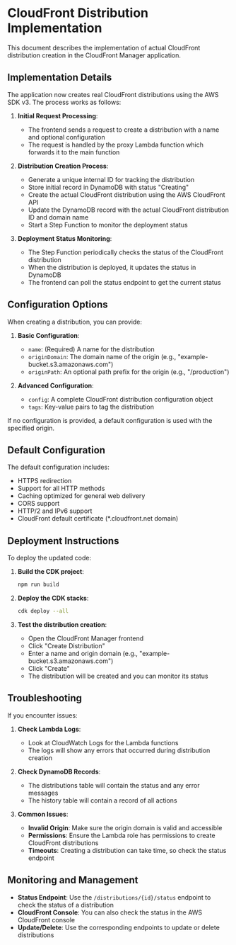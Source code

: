 # CloudFront Distribution Implementation

This document describes the implementation of actual CloudFront distribution creation in the CloudFront Manager application.

## Implementation Details

The application now creates real CloudFront distributions using the AWS SDK v3. The process works as follows:

1. **Initial Request Processing**:
   - The frontend sends a request to create a distribution with a name and optional configuration
   - The request is handled by the proxy Lambda function which forwards it to the main function

2. **Distribution Creation Process**:
   - Generate a unique internal ID for tracking the distribution
   - Store initial record in DynamoDB with status "Creating"
   - Create the actual CloudFront distribution using the AWS CloudFront API
   - Update the DynamoDB record with the actual CloudFront distribution ID and domain name
   - Start a Step Function to monitor the deployment status

3. **Deployment Status Monitoring**:
   - The Step Function periodically checks the status of the CloudFront distribution
   - When the distribution is deployed, it updates the status in DynamoDB
   - The frontend can poll the status endpoint to get the current status

## Configuration Options

When creating a distribution, you can provide:

1. **Basic Configuration**:
   - `name`: (Required) A name for the distribution
   - `originDomain`: The domain name of the origin (e.g., "example-bucket.s3.amazonaws.com")
   - `originPath`: An optional path prefix for the origin (e.g., "/production")

2. **Advanced Configuration**:
   - `config`: A complete CloudFront distribution configuration object
   - `tags`: Key-value pairs to tag the distribution

If no configuration is provided, a default configuration is used with the specified origin.

## Default Configuration

The default configuration includes:

- HTTPS redirection
- Support for all HTTP methods
- Caching optimized for general web delivery
- CORS support
- HTTP/2 and IPv6 support
- CloudFront default certificate (*.cloudfront.net domain)

## Deployment Instructions

To deploy the updated code:

1. **Build the CDK project**:
   ```bash
   npm run build
   ```

2. **Deploy the CDK stacks**:
   ```bash
   cdk deploy --all
   ```

3. **Test the distribution creation**:
   - Open the CloudFront Manager frontend
   - Click "Create Distribution"
   - Enter a name and origin domain (e.g., "example-bucket.s3.amazonaws.com")
   - Click "Create"
   - The distribution will be created and you can monitor its status

## Troubleshooting

If you encounter issues:

1. **Check Lambda Logs**:
   - Look at CloudWatch Logs for the Lambda functions
   - The logs will show any errors that occurred during distribution creation

2. **Check DynamoDB Records**:
   - The distributions table will contain the status and any error messages
   - The history table will contain a record of all actions

3. **Common Issues**:
   - **Invalid Origin**: Make sure the origin domain is valid and accessible
   - **Permissions**: Ensure the Lambda role has permissions to create CloudFront distributions
   - **Timeouts**: Creating a distribution can take time, so check the status endpoint

## Monitoring and Management

- **Status Endpoint**: Use the `/distributions/{id}/status` endpoint to check the status of a distribution
- **CloudFront Console**: You can also check the status in the AWS CloudFront console
- **Update/Delete**: Use the corresponding endpoints to update or delete distributions

